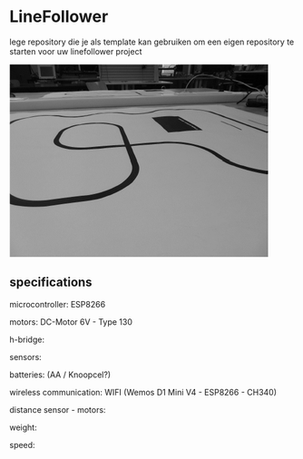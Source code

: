 # LineFollower

lege repository die je als template kan gebruiken om een eigen repository te starten voor uw linefollower project

![A description of my image](images/empty.png)

  
## specifications

microcontroller: ESP8266

motors: DC-Motor 6V - Type 130

h-bridge:

sensors:

batteries: (AA / Knoopcel?)

wireless communication: WIFI (Wemos D1 Mini V4 - ESP8266 - CH340)

distance sensor - motors:

weight:

speed: 

